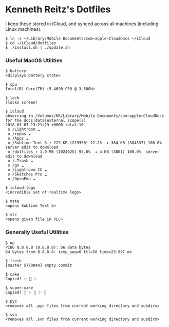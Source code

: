 # Kenneth Reitz's Dotfiles

I keep these stored in iCloud, and synced across all machines (including Linux machines).

    $ ln -s ~/Library/Mobile Documents/com~apple~CloudDocs ~/iCloud
    $ cd ~/iCloud/dotfiles
    $ ./install.sh | ./update.sh

### Useful MacOS Utilities

    $ battery
    <displays battery state>

    $ cpu
    Intel(R) Core(TM) i5-4690 CPU @ 3.50GHz

    $ lock
    (locks screen)

    $ icloud
    observing in /Volumes/KR/Library/Mobile Documents/com~apple~CloudDocs for the docs|data|external scope(s)
    2018-03-07 13:21:29 +0000 total:10
     o /Lightroom ☁
     o /repos ☁
     o /Apps ☁
     o /Sublime Text 3 ↑ 229 KB (229350) 12.2%  ↓ 384 KB (384337) 100.0%  server edit to download
     o /dotfiles ↑ 1.9 MB (1924925) 95.0%  ↓ 4 KB (3801) 100.0%  server edit to download
     o /.Trash ☁
     o /go ☁
     o /Lightroom CC ☁
     o /Sketches Pro ☁
     o /OpenEmu ☁

    $ icloud-logs
    <incredible set of realtime logs>

    $ mate
    <opens Sublime Text 3>

    $ vlc
    <opens given file in VLC>

### Generally Useful Utilities

    $ up
    PING 8.8.8.8 (8.8.8.8): 56 data bytes
    64 bytes from 8.8.8.8: icmp_seq=0 ttl=58 time=23.997 ms

    $ fresh
    [master 5778044] empty commit

    $ cake
    Copied! ✨ 🍰 ✨

    $ super-cake
    Copied! 💫 ✨ 🍰 ✨ 💫

    $ pyc
    <removes all .pyc files from current working directory and subdirs>

    $ svn
    <removes all .svn files from current working directory and subdirs>
